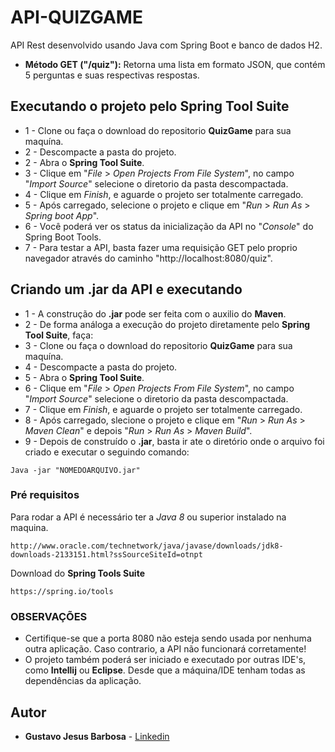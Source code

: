 # API-QUIZGAME
API Rest desenvolvido usando Java com Spring Boot e banco de dados H2. 

* **Método GET ("/quiz"):** Retorna uma lista em formato JSON, que contém 5 perguntas e suas respectivas respostas.

## Executando o projeto pelo **Spring Tool Suite**

* 1 - Clone ou faça o download do repositorio **QuizGame** para sua maquína.
* 2 - Descompacte a pasta do projeto.
* 2 - Abra o **Spring Tool Suite**.
* 3 - Clique em "*File* > *Open Projects From File System*", no campo "*Import Source*" selecione o diretorio da pasta descompactada.
* 4 - Clique em *Finish*, e aguarde o projeto ser totalmente carregado.
* 5 - Após carregado, selecione o projeto e clique em "*Run* > *Run As* > *Spring boot App*".
* 6 - Você poderá ver os status da inicialização da API no "*Console*" do Spring Boot Tools.
* 7 - Para testar a API, basta fazer uma requisição GET pelo proprio navegador através do caminho "http://localhost:8080/quiz".

## Criando um **.jar** da API e executando
* 1 - A construção do **.jar** pode ser feita com o auxilio do **Maven**.
* 2 - De forma análoga a execução do projeto diretamente pelo **Spring Tool Suite**, faça:
* 3 - Clone ou faça o download do repositorio **QuizGame** para sua maquína.
* 4 - Descompacte a pasta do projeto.
* 5 - Abra o **Spring Tool Suite**.
* 6 - Clique em "*File* > *Open Projects From File System*", no campo "*Import Source*" selecione o diretorio da pasta descompactada.
* 7 - Clique em *Finish*, e aguarde o projeto ser totalmente carregado.
* 8 - Após carregado, slecione o projeto e clique em "*Run* > *Run As* > *Maven Clean*" e depois "*Run* > *Run As* > *Maven Build*".
* 9 - Depois de construído o **.jar**, basta ir ate o diretório onde o arquivo foi criado e executar o seguindo comando:
```
Java -jar "NOMEDOARQUIVO.jar"
```

### Pré requisitos

Para rodar a API é necessário ter a *Java 8* ou superior instalado na maquina.

```
http://www.oracle.com/technetwork/java/javase/downloads/jdk8-downloads-2133151.html?ssSourceSiteId=otnpt
```

Download do **Spring Tools Suite**

```
https://spring.io/tools
```

### OBSERVAÇÕES

* Certifique-se que a porta 8080 não esteja sendo usada por nenhuma outra aplicação. Caso contrario, a API não funcionará corretamente!
* O projeto também poderá ser iniciado e executado por outras IDE's, como **Intellij** ou **Eclipse**. Desde que a máquina/IDE tenham todas as dependências da aplicação.


## Autor

* **Gustavo Jesus Barbosa** - [Linkedin](https://www.linkedin.com/in/gustavo-barbosa-92257a187/)
